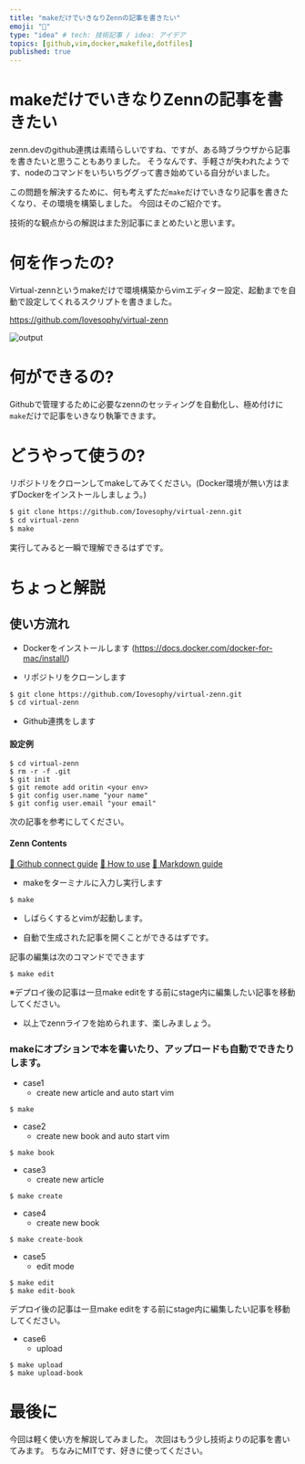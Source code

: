 ```yaml
---
title: "makeだけでいきなりZennの記事を書きたい"
emoji: "💨"
type: "idea" # tech: 技術記事 / idea: アイデア
topics: [github,vim,docker,makefile,dotfiles]
published: true
---
```


# makeだけでいきなりZennの記事を書きたい

zenn.devのgithub連携は素晴らしいですね、ですが、ある時ブラウザから記事を書きたいと思うこともありました。
そうなんです、手軽さが失われたようです、nodeのコマンドをいちいちググって書き始めている自分がいました。

この問題を解決するために、何も考えずただ`make`だけでいきなり記事を書きたくなり、その環境を構築しました。
今回はそのご紹介です。

技術的な観点からの解説はまた別記事にまとめたいと思います。

# 何を作ったの?

Virtual-zennというmakeだけで環境構築からvimエディター設定、起動までを自動で設定してくれるスクリプトを書きました。

https://github.com/Iovesophy/virtual-zenn

![output](https://user-images.githubusercontent.com/15680172/115949402-e92c0200-a50f-11eb-99ac-b8dd956e1046.gif)

# 何ができるの?

Githubで管理するために必要なzennのセッティングを自動化し、極め付けに`make`だけで記事をいきなり執筆できます。

# どうやって使うの?

リポジトリをクローンしてmakeしてみてください。(Docker環境が無い方はまずDockerをインストールしましょう。)

```bash
$ git clone https://github.com/Iovesophy/virtual-zenn.git
$ cd virtual-zenn
$ make
```

実行してみると一瞬で理解できるはずです。

# ちょっと解説

## 使い方流れ

+ Dockerをインストールします (https://docs.docker.com/docker-for-mac/install/)

+ リポジトリをクローンします

```bash
$ git clone https://github.com/Iovesophy/virtual-zenn.git
$ cd virtual-zenn
```

+ Github連携をします
#### 設定例
```
$ cd virtual-zenn
$ rm -r -f .git
$ git init
$ git remote add oritin <your env>
$ git config user.name "your name" 
$ git config user.email "your email"
```

次の記事を参考にしてください。

#### Zenn Contents
[📕 Github connect guide](https://zenn.dev/zenn/articles/connect-to-github)
[📘 How to use](https://zenn.dev/zenn/articles/zenn-cli-guide)
[📘 Markdown guide](https://zenn.dev/zenn/articles/markdown-guide)

+ makeをターミナルに入力し実行します

```
$ make
```

+ しばらくするとvimが起動します。

+ 自動で生成された記事を開くことができるはずです。

記事の編集は次のコマンドでできます

```
$ make edit
```

※デプロイ後の記事は一旦make editをする前にstage内に編集したい記事を移動してください。

+ 以上でzennライフを始められます、楽しみましょう。

### makeにオプションで本を書いたり、アップロードも自動でできたりします。

+ case1 
  + create new article and auto start vim
```
$ make
```

+ case2 
  + create new book and auto start vim
```
$ make book
```

+ case3 
  + create new article
```
$ make create
```

+ case4 
  + create new book
```
$ make create-book
```

+ case5 
  + edit mode
```
$ make edit
$ make edit-book
```

デプロイ後の記事は一旦make editをする前にstage内に編集したい記事を移動してください。

+ case6
  + upload

```
$ make upload
$ make upload-book
```

# 最後に

今回は軽く使い方を解説してみました。
次回はもう少し技術よりの記事を書いてみます。
ちなみにMITです、好きに使ってください。


